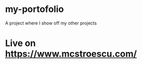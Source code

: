 # my-portofolio
A project where I show off my other projects

# Live on https://www.mcstroescu.com/
